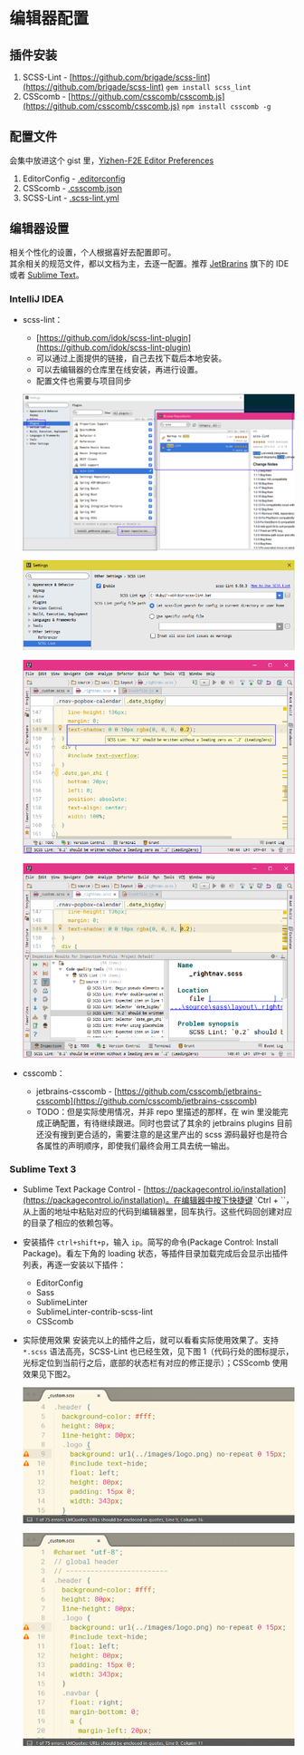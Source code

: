 # 编辑器配置

## 插件安装
1. SCSS-Lint - [https://github.com/brigade/scss-lint](https://github.com/brigade/scss-lint) `gem install scss_lint`
2. CSScomb - [https://github.com/csscomb/csscomb.js](https://github.com/csscomb/csscomb.js) `npm install csscomb -g`

## 配置文件  
会集中放进这个 gist 里，[Yizhen-F2E Editor Preferences](https://gist.github.com/hdwills/9cfb8654d653b616dbc824a90222f402)
1. EditorConfig - [.editorconfig](https://gist.github.com/hdwills/9cfb8654d653b616dbc824a90222f402#file-editorconfig)
2. CSScomb - [.csscomb.json](https://gist.github.com/hdwills/9cfb8654d653b616dbc824a90222f402#file-csscomb-json)
3. SCSS-Lint - [.scss-lint.yml](https://gist.github.com/hdwills/9cfb8654d653b616dbc824a90222f402#file-scss-lint-yml)

## 编辑器设置

相关个性化的设置，个人根据喜好去配置即可。  
其余相关的规范文件，都以文档为主，去逐一配置。推荐 [JetBrarins](https://www.jetbrains.com/) 旗下的 IDE 或者 [Sublime Text](https://www.sublimetext.com/)。

### IntelliJ IDEA

* scss-lint：
    - [https://github.com/idok/scss-lint-plugin](https://github.com/idok/scss-lint-plugin)
    - 可以通过上面提供的链接，自己去找下载后本地安装。
    - 可以去编辑器的仓库里在线安装，再进行设置。
    - 配置文件也需要与项目同步

    ![IDE Settings](https://raw.githubusercontent.com/hdwills/Yizhen-F2E/master/assets/images/edc_scsslint_111548.png)

    ![Configuration](https://raw.githubusercontent.com/hdwills/Yizhen-F2E/master/assets/images/edc_scsslint_145214.png)

    ![Inspection](https://raw.githubusercontent.com/hdwills/Yizhen-F2E/master/assets/images/edc_scsslint_150505.png)

    ![Analyze Code](https://raw.githubusercontent.com/hdwills/Yizhen-F2E/master/assets/images/edc_scsslint_151223.png)

* csscomb：
    - jetbrains-csscomb - [https://github.com/csscomb/jetbrains-csscomb](https://github.com/csscomb/jetbrains-csscomb)
    - TODO：但是实际使用情况，并非 repo 里描述的那样，在 win 里没能完成正确配置，有待继续跟进。同时也尝试了其余的 jetbrains plugins 目前还没有搜到更合适的，需要注意的是这里产出的 scss 源码最好也是符合各属性的声明顺序，即使我们最终会用工具去统一输出。

### Sublime Text 3

* Sublime Text Package Control - [https://packagecontrol.io/installation](https://packagecontrol.io/installation)。在编辑器中按下快捷键 `Ctrl + ``，从上面的地址中粘贴对应的代码到编辑器里，回车执行。这些代码回创建对应的目录了相应的依赖包等。
* 安装插件
    `ctrl+shift+p`，输入 `ip`。简写的命令(Package Control: Install Package)。看左下角的 loading 状态，等插件目录加载完成后会显示出插件列表，再逐一安装以下插件：
    + EditorConfig
    + Sass
    + SublimeLinter
    + SublimeLinter-contrib-scss-lint
    + CSScomb
* 实际使用效果
    安装完以上的插件之后，就可以看看实际使用效果了。支持 `*.scss` 语法高亮，SCSS-Lint 也已经生效，见下图 1（代码行处的图标提示，光标定位到当前行之后，底部的状态栏有对应的修正提示）；CSScomb 使用效果见下图2。

    ![SCSS-Lint](https://raw.githubusercontent.com/hdwills/Yizhen-F2E/master/assets/images/edc_st3_150724.png)

    ![CSScomb](https://raw.githubusercontent.com/hdwills/Yizhen-F2E/master/assets/images/edc_st3_150240.gif)
